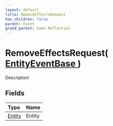 ```yaml
---
layout: default
title: RemoveEffectsRequest
has_children: false
parent: Event
grand_parent: Game Reflection
---
```

# RemoveEffectsRequest( [ EntityEventBase ](/docs/game-reflection/events/entity_event_base) )
Description 

## Fields

| Type | Name |
|:-------------|:--------------|
| [Entity](/docs/game-reflection/classes/entity) | Entity |

